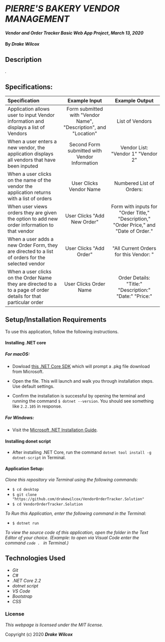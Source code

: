 # _PIERRE'S BAKERY VENDOR MANAGEMENT_

#### _Vendor and Order Tracker Basic Web App Project_, _March 13, 2020_

#### By _**Drake Wilcox**_

## Description

_._

## Specifications:

| Specification | Example Input | Example Output |
| :-------------|:-------------:|:-------------:|
| Application allows user to input Vendor information and displays a list of Vendors | Form submitted with "Vendor Name", "Description", and "Location" | List of Vendors | 
| When a user enters a new vendor, the application displays all vendors that have been inputed | Second Form submitted with Vendor Information | Vendor List: "Vendor 1" "Vendor 2" |
| When a user clicks on the name of the vendor the application returns with a list of orders | User Clicks Vendor Name | Numbered List of Orders: |
| When user views orders they are given the option to add new order information to that vendor | User Clicks "Add New Order" | Form with inputs for "Order Title," "Description," "Order Price," and "Date of Order." |
| When a user adds a new Order Form, they are directed to a list of orders for the selected vendor | User Clicks "Add Order" | "All Current Orders for this Vendor: "|
| When a user clicks on the Order Name they are directed to a to a page of order details for that particular order | User Clicks Order Name | Order Details: "Title:" "Description:" "Date:" "Price:" |




## Setup/Installation Requirements

To use this application, follow the following instructions. 

#### Installing .NET core

##### For macOS: 

* Dowload [this .NET Core SDK](https://dotnet.microsoft.com/download/thank-you/dotnet-sdk-2.2.106-macos-x64-installer) which will prompt a .pkg file download from Microsoft.

* Open the file. This will launch and walk you through installation steps. Use default settings. 

* Confirm the installation is successful by opening the terminal and running the command ``$ dotnet --version``. You should see something like ``2.2.105`` in response.

##### For Windows: 
* Visit the [Microsoft .NET Installation Guide](https://docs.microsoft.com/en-us/dotnet/framework/install/).

#### Installing donet script

* After installing .NET Core, run the command `` dotnet tool install -g dotnet-script `` in Terminal. 

#### Application Setup:
_Clone this repository via Terminal using the following commands:_
* ``$ cd desktop``
* ``$ git clone "https://github.com/drakewilcox/VendorOrderTracker.Solution" ``
* ``$ cd VendorOrderTracker.Solution``

_To Run this Application, enter the following command in the Terminal:_

* ``$ dotnet run``

_To view the source code of this application, open the folder in the Text Editor of your choice. (Example: to open via Visual Code enter the command ``code . `` in Terminal.)_

## Technologies Used
* _Git_
* _C#_
* _.NET Core 2.2_
* _dotnet script_
* _VS Code_
* _Bootstrap_
* _CSS_

### License

*This webpage is licensed under the MIT license.*

Copyright (c) 2020 **_Drake Wilcox_**
